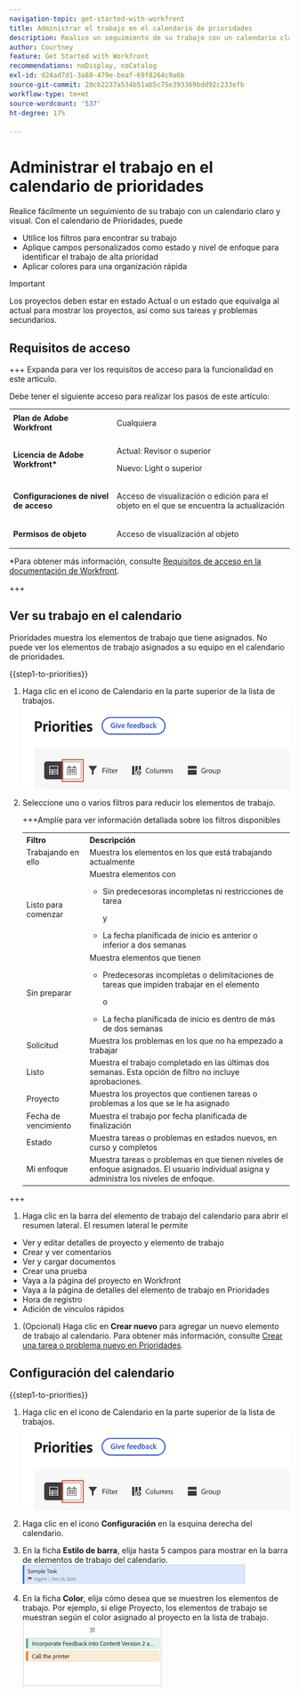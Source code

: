```yaml
---
navigation-topic: get-started-with-workfront
title: Administrar el trabajo en el calendario de prioridades
description: Realice un seguimiento de su trabajo con un calendario claro y visual.
author: Courtney
feature: Get Started with Workfront
recommendations: noDisplay, noCatalog
exl-id: d24ad7d1-3a88-479e-beaf-69f8264c9a6b
source-git-commit: 20cb2237a534b51ab5c75e393369bdd92c233efb
workflow-type: tm+mt
source-wordcount: '537'
ht-degree: 17%

---
```


# Administrar el trabajo en el calendario de prioridades

Realice fácilmente un seguimiento de su trabajo con un calendario claro y visual. Con el calendario de Prioridades, puede

* Utilice los filtros para encontrar su trabajo
* Aplique campos personalizados como estado y nivel de enfoque para identificar el trabajo de alta prioridad
* Aplicar colores para una organización rápida

>[!IMPORTANT]
>
>Los proyectos deben estar en estado Actual o un estado que equivalga al actual para mostrar los proyectos, así como sus tareas y problemas secundarios.


## Requisitos de acceso

+++ Expanda para ver los requisitos de acceso para la funcionalidad en este artículo.

Debe tener el siguiente acceso para realizar los pasos de este artículo:

<table style="table-layout:auto"> 
 <col> 
 </col> 
 <col> 
 </col> 
 <tbody> 
  <tr> 
   <td role="rowheader"><strong>Plan de Adobe Workfront</strong></td> 
   <td> <p>Cualquiera</p> </td> 
  </tr> 
  <tr> 
   <td role="rowheader"><strong>Licencia de Adobe Workfront*</strong></td> 
   <td> 
   <p>Actual: Revisor o superior</p>
   <p>Nuevo: Light o superior</p> 
   </td> 
  </tr> 
  <tr> 
   <td role="rowheader"><strong>Configuraciones de nivel de acceso</strong></td> 
   <td> <p>Acceso de visualización o edición para el objeto en el que se encuentra la actualización</p></td> 
  </tr> 
  <tr> 
   <td role="rowheader"><strong>Permisos de objeto</strong></td> 
   <td> <p>Acceso de visualización al objeto</p></td> 
  </tr> 
 </tbody> 
</table>

*Para obtener más información, consulte [Requisitos de acceso en la documentación de Workfront](/help/quicksilver/administration-and-setup/add-users/access-levels-and-object-permissions/access-level-requirements-in-documentation.md).

+++

## Ver su trabajo en el calendario

Prioridades muestra los elementos de trabajo que tiene asignados. No puede ver los elementos de trabajo asignados a su equipo en el calendario de prioridades.

{{step1-to-priorities}}

1. Haga clic en el icono de Calendario en la parte superior de la lista de trabajos.
   ![icono de calendario](assets/calendar-tab.png)
1. Seleccione uno o varios filtros para reducir los elementos de trabajo.

   +++Amplíe para ver información detallada sobre los filtros disponibles
   <table>
    <tbody>
    <tr>
    <th>Filtro</th>
    <th>Descripción</th>
    </tr>
        <tr>
        <td>Trabajando en ello</td>
        <td>Muestra los elementos en los que está trabajando actualmente</td>
        </tr>
        <tr>
        <td>Listo para comenzar</td>
        <td>Muestra elementos con 
        <ul>
        <li>Sin predecesoras incompletas ni restricciones de tarea</li>
        <p>y</p>
        <li>La fecha planificada de inicio es anterior o inferior a dos semanas</li>
        </ul>
        </td>
        </tr>
        <tr>
        <td>Sin preparar</td>
        <td>Muestra elementos que tienen
        <ul>
        <li>Predecesoras incompletas o delimitaciones de tareas que impiden trabajar en el elemento</li>
        <p>o</p>
        <li>La fecha planificada de inicio es dentro de más de dos semanas</li>
        </ul>
        </td>
        </tr>
        <tr>
        <td>Solicitud</td>
        <td>Muestra los problemas en los que no ha empezado a trabajar</td>
        </tr>
        <td>Listo</td>
        <td>Muestra el trabajo completado en las últimas dos semanas. Esta opción de filtro no incluye aprobaciones.</td>
        </tr>
        <tr>
        <td>Proyecto</td>
        <td>Muestra los proyectos que contienen tareas o problemas a los que se le ha asignado</td>
        </tr>
        <tr>
        <td>Fecha de vencimiento</td>
        <td>Muestra el trabajo por fecha planificada de finalización</td>
        </tr>
        <tr>
        <td>Estado</td>
        <td>Muestra tareas o problemas en estados nuevos, en curso y completos</td>
        </tr>
        <tr>
        <td>Mi enfoque</td>
        <td>Muestra tareas o problemas en que tienen niveles de enfoque asignados. El usuario individual asigna y administra los niveles de enfoque.</td>
        </tr>
    </tbody>
    </table>

+++

1. Haga clic en la barra del elemento de trabajo del calendario para abrir el resumen lateral. El resumen lateral le permite

* Ver y editar detalles de proyecto y elemento de trabajo
* Crear y ver comentarios
* Ver y cargar documentos
* Crear una prueba
* Vaya a la página del proyecto en Workfront
* Vaya a la página de detalles del elemento de trabajo en Prioridades
* Hora de registro
* Adición de vínculos rápidos

1. (Opcional) Haga clic en **Crear nuevo** para agregar un nuevo elemento de trabajo al calendario. Para obtener más información, consulte [Crear una tarea o problema nuevo en Prioridades](/help/quicksilver/workfront-basics/priorities/create-task-issue-priorities.md).

## Configuración del calendario

{{step1-to-priorities}}

1. Haga clic en el icono de Calendario en la parte superior de la lista de trabajos.
   ![icono de calendario](assets/calendar-tab.png)
1. Haga clic en el icono **Configuración** en la esquina derecha del calendario.

1. En la ficha **Estilo de barra**, elija hasta 5 campos para mostrar en la barra de elementos de trabajo del calendario.
   ![barra de muestra](assets/sample-task-for-field-config.png)

1. En la ficha **Color**, elija cómo desea que se muestren los elementos de trabajo. Por ejemplo, si elige Proyecto, los elementos de trabajo se muestran según el color asignado al proyecto en la lista de trabajo.
   ![proyecto de color de muestra](assets/sample-calendar-projects.png)
